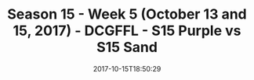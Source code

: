 ---
title: Season 15 - Week 5 (October 13 and 15, 2017) - DCGFFL - S15 Purple vs S15 Sand
teams-score:
- team: _teams/s15-purple.md
  score: 7
- team: _teams/s15-sand.md
  score: 43
mvp: Sam Brown, Greg Carter
game-ball: Marlon Davis, Steve Chakerian
season: 15
week: 5
date: '2017-10-15T18:50:29'
pageid: season-15-week-5-october-13-15-2017-5692-vs-5696
---